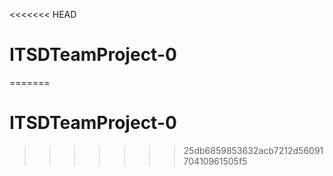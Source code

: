<<<<<<< HEAD
# ITSDTeamProject-0

=======
# ITSDTeamProject-0

>>>>>>> 25db6859853632acb7212d5609170410961505f5
